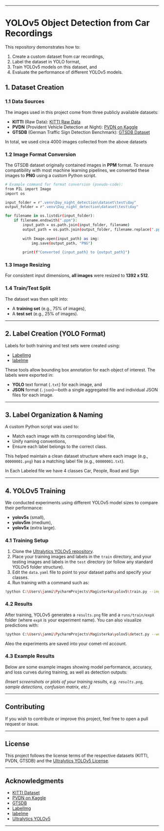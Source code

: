 
---

# YOLOv5 Object Detection from Car Recordings

This repository demonstrates how to:
1. Create a custom dataset from car recordings,
2. Label the dataset in YOLO format,
3. Train YOLOv5 models on this dataset, and
4. Evaluate the performance of different YOLOv5 models.

## 1. Dataset Creation

### 1.1 Data Sources

The images used in this project come from three publicly available datasets:

- **KITTI** (Raw Data): [KITTI Raw Data](https://www.cvlibs.net/datasets/kitti/raw_data.php)  
- **PVDN** (Provident Vehicle Detection at Night): [PVDN on Kaggle](https://www.kaggle.com/datasets/saralajew/provident-vehicle-detection-at-night-pvdn)  
- **GTSDB** (German Traffic Sign Detection Benchmark): [GTSDB Dataset](https://benchmark.ini.rub.de/gtsdb_dataset.html)

In total, we used circa 4000 images collected from the above datasets

### 1.2 Image Format Conversion

The GTSDB dataset originally contained images in **PPM** format. To ensure compatibility with most machine learning pipelines, we converted these images to **PNG** using a custom Python script.

```bash
# Example command for format conversion (pseudo-code):
from PIL import Image
import os

input_folder = r".venv\Day_night_detection\dataset\test\day"
output_folder = r".venv\Day_night_detection\dataset\test\day"

for filename in os.listdir(input_folder):
    if filename.endswith(".ppm"):
        input_path = os.path.join(input_folder, filename)
        output_path = os.path.join(output_folder, filename.replace(".ppm", ".png"))
        
        with Image.open(input_path) as img:
            img.save(output_path, "PNG")
        
        print(f"Converted {input_path} to {output_path}")
```

### 1.3 Image Resizing

For consistent input dimensions, **all images** were resized to **1392 x 512**.  


### 1.4 Train/Test Split

The dataset was then split into:
- A **training set** (e.g., 75% of images),
- A **test set** (e.g., 25% of images).


---

## 2. Label Creation (YOLO Format)

Labels for both training and test sets were created using:

- [LabelImg](https://pypi.org/project/labelImg/)
- [labelme](https://github.com/wkentaro/labelme)

These tools allow bounding box annotation for each object of interest. The labels were exported in:
- **YOLO** text format (`.txt`) for each image, and
- **JSON** format (`.json`)—both a single aggregated file and individual JSON files for each image.

---

## 3. Label Organization & Naming

A custom Python script was used to:
- Match each image with its corresponding label file,
- Unify naming conventions,
- Ensure each label belongs to the correct class.

This helped maintain a clean dataset structure where each image (e.g., `00000001.png`) has a matching label file (e.g., `00000001.txt`).

In Each Labeled file we have 4 classes Car, People, Road and Sign 

---

## 4. YOLOv5 Training

We conducted experiments using different YOLOv5 model sizes to compare their performance:
- **yolov5s** (small),
- **yolov5m** (medium),
- **yolov5x** (extra large).

### 4.1 Training Setup

1. Clone the [Ultralytics YOLOv5 repository](https://github.com/ultralytics/yolov5).
2. Place your training images and labels in the `train` directory, and your testing images and labels in the `test` directory (or follow any standard YOLOv5 folder structure).
3. Edit the `data.yaml` file to point to your dataset paths and specify your classes.
4. Run training with a command such as:

```bash
!python C:\Users\janmi\PycharmProjects\Magisterka\yolov5\train.py --img 640 --batch 16 --epochs 100 --data C:\Users\janmi\PycharmProjects\Magisterka\yolov5\car_dataset.yaml --weights C:\Users\janmi\PycharmProjects\Magisterka\yolov5\yolov5x.pt
```


### 4.2 Results

After training, YOLOv5 generates a `results.png` file and a `runs/train/expX` folder (where `expX` is your experiment name). You can also visualize predictions with:

```bash
!python C:\Users\janmi\PycharmProjects\Magisterka\yolov5\detect.py --weights C:\Users\janmi\PycharmProjects\Magisterka\yolov5\runs\train\exp4\weights\best.pt --img 640 --conf 0.25 --source C:\Users\janmi\PycharmProjects\Magisterka\yolov5\images\test
```

Aleo the experiments are saved into your comet-ml account.

### 4.3 Example Results

Below are some example images showing model performance, accuracy, and loss curves during training, as well as detection outputs:

*(Insert screenshots or plots of your training results, e.g. `results.png`, sample detections, confusion matrix, etc.)*

---

## Contributing

If you wish to contribute or improve this project, feel free to open a pull request or issue.

---

## License

This project follows the license terms of the respective datasets (KITTI, PVDN, GTSDB) and the [Ultralytics YOLOv5 License](https://github.com/ultralytics/yolov5/blob/master/LICENSE).

---

## Acknowledgments

- [KITTI Dataset](https://www.cvlibs.net/datasets/kitti/)
- [PVDN on Kaggle](https://www.kaggle.com/datasets/saralajew/provident-vehicle-detection-at-night-pvdn)
- [GTSDB](https://benchmark.ini.rub.de/gtsdb_dataset.html)
- [LabelImg](https://pypi.org/project/labelImg/)
- [labelme](https://github.com/wkentaro/labelme)
- [Ultralytics YOLOv5](https://github.com/ultralytics/yolov5)

---